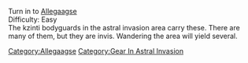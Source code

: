 Turn in to [Allegaagse](Allegaagse "wikilink")  
Difficulty: Easy  
The kzinti bodyguards in the astral invasion area carry these. There are
many of them, but they are invis. Wandering the area will yield several.

[Category:Allegaagse](Category:Allegaagse "wikilink") [Category:Gear In
Astral Invasion](Category:Gear_In_Astral_Invasion "wikilink")
